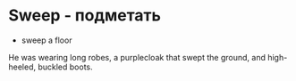 # Sweep - подметать




- sweep a floor

He was wearing long robes, a purplecloak that swept the ground, and high-heeled, buckled boots.